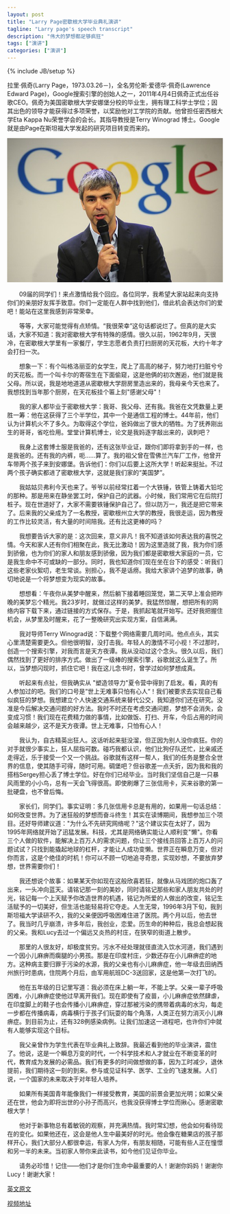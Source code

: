 ```yaml
---
layout: post
title: "Larry Page密歇根大学毕业典礼演讲"
tagline: "Larry page's speech transcript"
description: "伟大的梦想都足够疯狂"
tags: ["演讲"]
categories: ["演讲"]
---
```

{% include JB/setup %}


拉里·佩奇(Larry Page，1973.03.26－)，全名劳伦斯·爱德华·佩奇(Lawrence Edward Page)，Google搜索引擎的创始人之一，2011年4月4日佩奇正式出任谷歌CEO。佩奇为美国密歇根大学安娜堡分校的毕业生，拥有理工科学士学位；因其出色的领导才能获得过多项荣誉，以奖励他对工学院的贡献。他曾担任密西根大学Eta Kappa Nu荣誉学会的会长。其指导教授是Terry Winograd 博士。Google就是由Page在斯坦福大学发起的研究项目转变而来的。

<img src="/assets/media/20140517_1.jpg" alt="Pic" class="img-center">
   

　　09届的同学们！来点激情给我个回应。各位同学，我希望大家站起来向支持你们的亲朋好友挥手致意。你们一定能在人群中找到他们，借此机会表达你们的爱吧！能站在这里我感到非常荣幸。

　　等等，大家可能觉得有点矫情。“我很荣幸”这句话都说烂了。但真的是大实话，大家不知道：我对密歇根大学有特殊的感情。很久以前，1962年9月，天很冷，在密歇根大学里有一家餐厅，学生志愿者负责打扫厨房的天花板，大约十年才会打扫一次。

　　想象一下：有个叫格洛丽亚的女学生，爬上了高高的梯子，努力地打扫脏兮兮的天花板。而一个叫卡尔的寄宿生在下面偷窥，这是他俩的初次邂逅，他们就是我父母。所以说，我是地地道道从密歇根大学厨房里造出来的，我母亲今天也来了。我想找到当年那个厨房，在天花板挂个匾上刻"感谢父母"！

　　我的家人都毕业于密歇根大学：我哥、我父母、还有我。我爸在文凭数量上更胜一筹：他在这获得了三个半学位，其中一个是通信工程的博士。44年前，他们认为计算机火不了多久。为取得这个学位，爸妈做出了很大的牺牲。为了抚养刚出生的哥哥，省吃俭用。堂堂计算机博士，论文是我妈逐字敲出来的，讽刺吧？

　　我身上这套博士服是我爸的，还有这张毕业证，跟你们即将拿到手的一样，也是我爸的。还有我的内裤，呃……算了。我的祖父曾在雪佛兰汽车厂工作，他曾开车带两个孩子来到安娜堡。告诉他们：你们以后要上这所大学！听起来挺扯。不过两个孩子确实都进了密歇根大学，这就是我们家的“美国梦”。

　　我姑姑贝弗利今天也来了。爷爷以前经常扛着一个大铁锤，铁管上铸着大铅坨的那种。那是用来在静坐罢工时，保护自己的武器。小时候，我们常用它在后院打桩子。现在世道好了，大家不需要铁锤保护自己了。但以防万一，我还是把它带来了。后来我的父亲成为了一名教授，密歇根州立大学的教授，我很走运，因为教授的工作比较灵活，有大量的时间陪我。还有比这更棒的吗？

　　我想要告诉大家的是：这次回来，意义非凡！我不知道该如何表达我的喜悦之情。今天和家人还有你们相聚在此，我无比激动！因为这里造就了我，我为你们感到骄傲，也为你们的家人和朋友感到骄傲，因为我们都是密歇根大家庭的一员，它是我生命中不可或缺的一部分。同时，我也知道你们现在坐在台下的感受：听我们这些老家伙絮叨，老生常谈。别担心，我不是话痨。我给大家讲个追梦的故事，确切地说是一个将梦想变为现实的故事。

　　想想看：午夜你从美梦中醒来，然后躺下接着睡回笼觉，第二天早上准会把昨晚的美梦忘个精光。我23岁时，就做过这样的美梦。我猛然惊醒，想把所有的网络内容下载下来，通过链接的方式保存。于是，我抓起笔就开始写。还好我把握住机会，从梦里及时醒来，花了一整晚研究出实现方案，自信满满。

　　我对导师Terry Winograd说：下载整个网络需要几周时间。他点点头，其实心里清楚需要更久。但他很明智，没打击我。年轻人的激情不可小视！不过那时，创造一个搜索引擎，对我而言是天方夜谭。我从没动过这个念头。很久以后，我们偶然找到了更好的排序方式。做出了一级棒的搜索引擎，谷歌就这么诞生了。所以，当梦想闪现时，抓住它吧！我在这儿念书时，曾学过如何梦想成真。

　　听起来有点扯，但我确实从 "塑造领导力"夏令营中得到了启发。看，真的有人参加过的吧。我们的口号是“世上无难事只怕有心人“！我们被要求去实现自己看似疯狂的梦想。我想建立个人快速交通系统来替代公交，我知道你们还在研究。没准是今后解决交通问题的好方法。我时不时还在考虑交通问题，梦想不会消失，会变成习惯！我们现在花费精力做的事情，比如做饭、打扫、开车，今后占用的时间会越来越少，这不是天方夜谭。世上无难事，只怕有心人！

　　我认为，自古精英出狂人。这话听起来挺没溜，但正因为别人没你疯狂。你的对手就很少事实上，狂人屈指可数。碰巧我都认识，他们比狗仔队还忙，比亲戚还走得近，乐于接受一个又一个挑战。谷歌就有这样一帮人，我们的任务是整合全世界的信息，使其随手可得，随时可用。碉堡吧？但谷歌差一点夭折，因为我和我的搭档Sergey担心丢了博士学位。好在你们已经毕业。当时我们坚信自己是一只暴风雨里的小小鸟，总有一天会飞得很高。即使刷爆了三张信用卡，买来谷歌的第一批硬盘，也不曾后悔。

　　家长们，同学们。事实证明：多几张信用卡总是有用的，如果用一句话总结：如何改变世界。为了迷狂般的梦想而奋斗终生！其实在读博期间，我想参加三个项目。还好导师建议道："为什么不先研究网络呢？"这个建议实在太好了，因为1995年网络就开始了迅猛发展。科技，尤其是网络确实能让人顺利变"懒"。你看三个人做的软件，能解决上百万人的需求问题，你让三个接线员回答上百万人的问题试试？只找到能撬起地球的杠杆，才能让人成功变懒。世界正在瞬息万变，但对你而言，这是个绝佳的时机！你可以不顾一切地追寻奇思，实现妙想，不要放弃梦想，世界需要你们！

　　我还想说个故事：如果某天你如现在这般欣喜若狂，就像从马戏团的炮口轰了出来，一头冲向蓝天。请铭记那一刻的美妙，同时请铭记那些和家人朋友共处的时光，铭记每一个上天赋予你改造世界的机遇，铭记为所爱的人做出的改变，铭记生活赋予的一切美好，但生活也能轻易将它夺走。人生无常，1996年3月下旬，我到斯坦福大学读研不久，我的父亲便因呼吸困难住进了医院。两个月以后，他去世了。我当时几乎崩溃，许多年后，我创业，恋爱。历生命的种种后，我总会想起我的父亲。我和Lucy去过一个偏远又炎热的村庄，在狭窄的街道上散步。

　　那里的人很友好，却极度贫穷。污水不经处理就径直流入饮水河道，我们遇到一个因小儿麻痹而瘸腿的小男孩。那是在印度村庄，少数还存在小儿麻痹症的地方。这种病主要归罪于污染的水源，我的父亲也有小儿麻痹症，他一年级去田纳西州旅行时患病，住院两个月后，由军用航班DC-3送回家，这是他第一次打飞的。

　　他在五年级的日记里写道：我必须在床上躺一年，不能上学。父亲一辈子呼吸困难，小儿麻痹症使他过早离开我们。现在即使有了疫苗，小儿麻痹症依然肆虐，在印度脚上的鞋子也会传播小儿麻痹症，穿过那被污染的携带着病毒的水沟，每走一步都在传播病毒，病毒横行于孩子们玩耍的每个角落，人类正在努力消灭小儿麻痹症。到目前为止，还有328例感染病例。让我们加速这一进程吧，也许你们中就有人能够实现这个目标。

　　我父亲曾作为学生代表在毕业典礼上致辞。我最近看到他的毕业演讲，震住了。他说，这是一个瞬息万变的时代，一个科学技术和人才就业在不断变革的时代，教育成为发展的必需品。我们有更多的时间做想做的事，因为工时减少，退休提前，我们期待这一刻的到来。参与或见证科学、医学、工业的飞速发展。人们说，一个国家的未来取决于对年轻人培养。

　　如果所有美国青年能像我们一样接受教育，美国的前景会更加光明；如果父亲还在世，他会为即将出世的小孙子而高兴，也我没获得博士学位而揪心。感谢密歇根大学！

　　他对于新事物总有着敏锐的观察，并充满热情。我时常幻想，他会如何看待现在的变化。如果他还在，这会是他人生中最美好的时光。他会像在糖果店的孩子那样开心，我们大部分人都很幸运，有家人为伴，有朋友相随，可能有些人正在憧憬和另一半的未来。当初家人带你来此读书，如今他们见证你毕业。

　　请务必珍惜！记住——他们才是你们生命中最重要的人！谢谢你妈妈！谢谢你 Lucy！谢谢大家！




[英文原文][post]

[post]: http://www.networkworld.com/article/2255174/applications/google-co-founder-larry-page-s-2009-university-of-michigan-commencement-speech-transcri.html


[视频地址][video]

[video]: http://v.youku.com/v_show/id_XMTE3MDQ2NTYw.html











